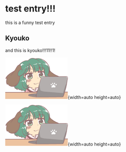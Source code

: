 # test entry!!!
this is a funny test entry

## Kyouko
and this is kyouko!!!11!!1!

![kyouko](kyouko_pc.png "Kyouko 1"){width=auto height=auto}

![kyouko](kyouko_pc.png "Kyouko 2"){width=auto height=auto}

